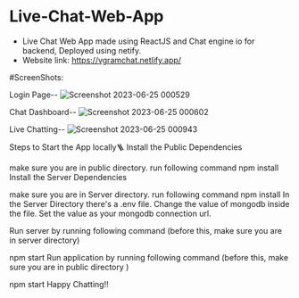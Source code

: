 # Live-Chat-Web-App
- Live Chat Web App made using ReactJS and Chat engine io for backend, Deployed using netify.
- Website link: https://vgramchat.netlify.app/

#ScreenShots:

Login Page--
![Screenshot 2023-06-25 000529](https://github.com/ViratJain06/Live-Chat-Web-App/assets/117646340/082099e9-57dd-4c52-b922-6b1d07e2a0fb)

Chat Dashboard--
![Screenshot 2023-06-25 000602](https://github.com/ViratJain06/Live-Chat-Web-App/assets/117646340/d2d248e1-4ecf-4461-a4f0-396c136995e0)

Live Chatting--
![Screenshot 2023-06-25 000943](https://github.com/ViratJain06/Live-Chat-Web-App/assets/117646340/582ccd42-ddb9-4390-b3b1-8fe2b47fa829)

Steps to Start the App locally🪜
Install the Public Dependencies

make sure you are in public directory.
run following command
npm install
Install the Server Dependencies

make sure you are in Server directory.
run following command
npm install
In the Server Directory there's a .env file. Change the value of mongodb inside the file. Set the value as your mongodb connection url.

Run server by running following command (before this, make sure you are in server directory)

npm start
Run application by running following command (before this, make sure you are in public directory )

npm start
Happy Chatting!!
